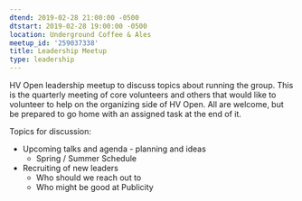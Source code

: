 ```yaml
---
dtend: 2019-02-28 21:00:00 -0500
dtstart: 2019-02-28 19:00:00 -0500
location: Underground Coffee & Ales
meetup_id: '259037338'
title: Leadership Meetup
type: leadership
---
```


HV Open leadership meetup to discuss topics about running the
group. This is the quarterly meeting of core volunteers and others
that would like to volunteer to help on the organizing side of
HV Open. All are welcome, but be prepared to go home with an assigned
task at the end of it.

Topics for discussion:

* Upcoming talks and agenda - planning and ideas
  * Spring / Summer Schedule
* Recruiting of new leaders
  * Who should we reach out to
  * Who might be good at Publicity
